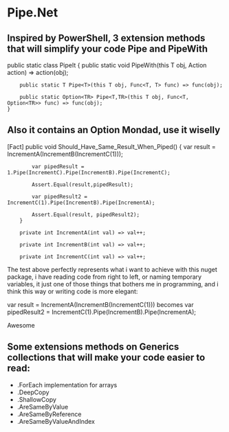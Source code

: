 # Pipe.Net

## Inspired by PowerShell, 3 extension methods that will simplify your code Pipe<T> and PipeWith<T>
  
   public static class PipeIt
    {
        public static void PipeWith<T>(this T obj, Action<T> action) => action(obj);
      
        public static T Pipe<T>(this T obj, Func<T, T> func) => func(obj);

        public static Option<TR> Pipe<T,TR>(this T obj, Func<T, Option<TR>> func) => func(obj);
    }
    
## Also it contains an Option<T> Mondad, use it wiselly 
  
  [Fact]
        public void Should_Have_Same_Result_When_Piped()
        {
            var result = IncrementA(IncrementB(IncrementC(1)));

            var pipedResult = 1.Pipe(IncrementC).Pipe(IncrementB).Pipe(IncrementC);

            Assert.Equal(result,pipedResult);

            var pipedResult2 = IncrementC(1).Pipe(IncrementB).Pipe(IncrementA);

            Assert.Equal(result, pipedResult2);
        }

        private int IncrementA(int val) => val++;

        private int IncrementB(int val) => val++;

        private int IncrementC(int val) => val++;
        
The test above perfectly represents what i want to achieve with this nuget package, i have reading code from right to left, or naming temporary variables, it just one of those things that bothers me in programming, and i think this way or writing code is more elegant: 

var result = IncrementA(IncrementB(IncrementC(1))) becomes var pipedResult2 = IncrementC(1).Pipe(IncrementB).Pipe(IncrementA); 

Awesome
  
## Some extensions methods on Generics collections that will make your code easier to read: 
 - .ForEach implementation for arrays
 - .DeepCopy
 - .ShallowCopy
 - .AreSameByValue
 - .AreSameByReference
 - .AreSameByValueAndIndex
